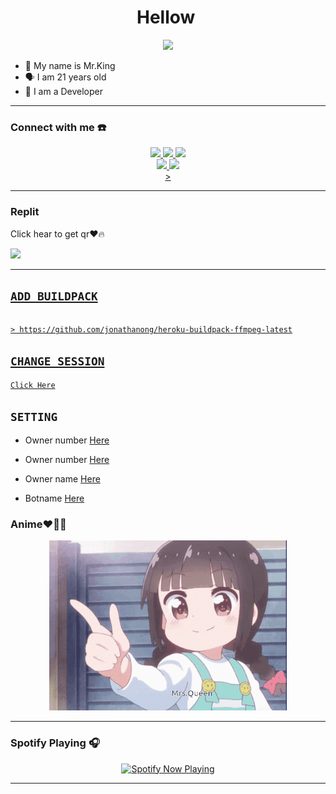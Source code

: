 <h1 align="center">Hellow <img src="https://user-images.githubusercontent.com/1303154/88677602-1635ba80-d120-11ea-84d8-d263ba5fc3c0.gif" width="40px" alt=""><br></h1>
<p align="center">
  <img src="https://telegra.ph/file/7b1404f0551cb7f2d079d.jpg" />
</p>

<p align="center">

- 👼 My name is Mr.King
- 🗣️ I am 21 years old 
- 🔭 I am a Developer

</p>

------
### Connect with me ☎️
<p align="center">
  <a href="https://instagram.com/king_dishuu?utm_medium=copy_link"><img src="https://img.shields.io/badge/Instagram-E4405F?style=for-the-badge&logo=instagram&logoColor=white"/> 
  <a href="https://wa.me/+94782390183"><img src="https://img.shields.io/badge/WhatsApp-25D366?style=for-the-badge&logo=whatsapp&logoColor=white" />
  <a href="https://youtube.com/channel/UCPW2S5FfjiG9XeDdPmcSj2Q"><img src="https://img.shields.io/badge/YouTube-Mr.King Modz-ff0000?style=for-the-badge&logo=youtube&logoColor=ff0000&link=https://youtube.com/channel/UCPW2S5FfjiG9XeDdPmcSj2Q" /><br>
  <a name=zeeoneofc&label=VIEWS&style=flat-square&color=orange" />
  <a href="https://github.com/Mrkingmodz"><img src="https://img.shields.io/badge/-GitHub-black?style=flat-square&logo=github" /> 
  <a href="https://youtube.com/channel/UCPW2S5FfjiG9XeDdPmcSj2Q"><img src="https://img.shields.io/youtube/channel/subscribers/UCdzWwbApjkyODby7_MoRYlA?style=social" /> <br>
 ></a>
</p>

------
### Replit
<p align="center">

  Click hear to get qr❤🔥
                 
   <a href="https://replit.com/@Mrkingmodz/MrsQueen#.replit"><img src="https://img.shields.io/badge/-Repl.it-black?style=flat-square&logo=github" /> 
  </p>
                                                                                                                                                 
-----            
 ## `ADD BUILDPACK`

```

> https://github.com/jonathanong/heroku-buildpack-ffmpeg-latest

```

## `CHANGE SESSION`

[`Click Here`](https://github.com/Mrkingmodz/MrsQueen/blob/master/Queen.json#L1)

## `SETTING`

- Owner number [Here](https://github.com/Mrkingmodz/MrsQueen/blob/master/setting.json#L2)

- Owner number [Here](https://github.com/Mrkingmodz/MrsQueen/blob/master/setting.json#L9)

- Owner name [Here](https://github.com/Mrkingmodz/MrsQueen/blob/master/setting.json#L4)

- Botname [Here](https://github.com/Mrkingmodz/MrsQueen/blob/master/setting.json#L10)

                 
                                                           
### Anime❤🧸🤗
                                                          
<p align="center">
  <img src="https://github.com/Mrkingmodz/MrsQueen/blob/master/a1c52ecb-996b-41b6-bde5-e664b04f1f2a.gif" />
</p>

------

### Spotify Playing 🎧

<p align="center">
  <a href="https://open.spotify.com/track/0b11D9D0hMOYCIMN3OKreM" target="_blank"><img src="https://now-playing-on-spotify.vercel.app/api/spotify" alt="Spotify Now Playing" width="350"/></a>
</p>

------
